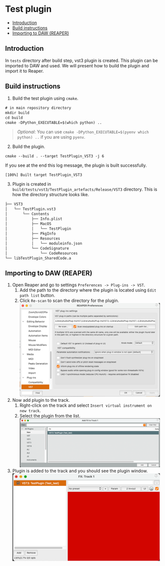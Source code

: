 # Test plugin

<!-- TOC -->

* [Introduction](#introduction)
* [Build instructions](#build-instructions)
* [Importing to DAW (REAPER)](#importing-to-daw-reaper)

<!-- TOC -->

## Introduction

In `tests` directory after build step, vst3 plugin is created. This plugin can be imported to DAW and used.
We will present how to build the plugin and import it to Reaper.

## Build instructions

1. Build the test plugin using `cmake`.

```shell
# in main repository directory
mkdir build
cd build
cmake -DPython_EXECUTABLE=$(which python) ..
```

> _Optional_: You can use `cmake -DPython_EXECUTABLE=$(pyenv which python) ..` if you are using `pyenv`.

2. Build the plugin.

```shell
cmake --build . --target TestPlugin_VST3 -j 6
```
If you see at the end this log message, the plugin is built successfully.
```shell
[100%] Built target TestPlugin_VST3
```

3. Plugin is created in `build/tests/vst3/TestPlugin_artefacts/Release/VST3` directory.
This is how the directory structure looks like.
```
├── VST3
│   └── TestPlugin.vst3
│       └── Contents
│           ├── Info.plist
│           ├── MacOS
│           │   └── TestPlugin
│           ├── PkgInfo
│           ├── Resources
│           │   └── moduleinfo.json
│           └── CodeSignature
│               └── CodeResources
└── libTestPlugin_SharedCode.a
```

## Importing to DAW (REAPER)

1. Open Reaper and go to settings `Preferences -> Plug-ins -> VST`.
    1. Add the path to the directory where the plugin is located using `Edit path list` button.
    2. Click `Re-scan` to scan the directory for the plugin.
       ![import vst to reaper](../images/reaper-import-vst.png)
2. Now add plugin to the track.
    1. Right-click on the track and select `Insert virtual instrument on new track`.
    2. Select the plugin from the list.
       ![add plugin to track](../images/reaper-add-plugin-to-track.png)
3. Plugin is added to the track and you should see the plugin window.
   ![plugin added to track](../images/reaper-plugin-image.png)
